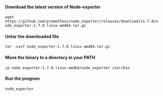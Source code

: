#### Download the latest version of Node-exporter
`wget https://github.com/prometheus/node_exporter/releases/download/v1.7.0/node_exporter-1.7.0.linux-amd64.tar.gz`

#### Untar the downloaded file
`tar -xvzf node_exporter-1.7.0.linux-amd64.tar.gz`

#### Move the binary to a directory in your PATH
`cp node_exporter-1.7.0.linux-amd64/node_exporter /usr/bin`

#### Run the program
`node_exporter`

